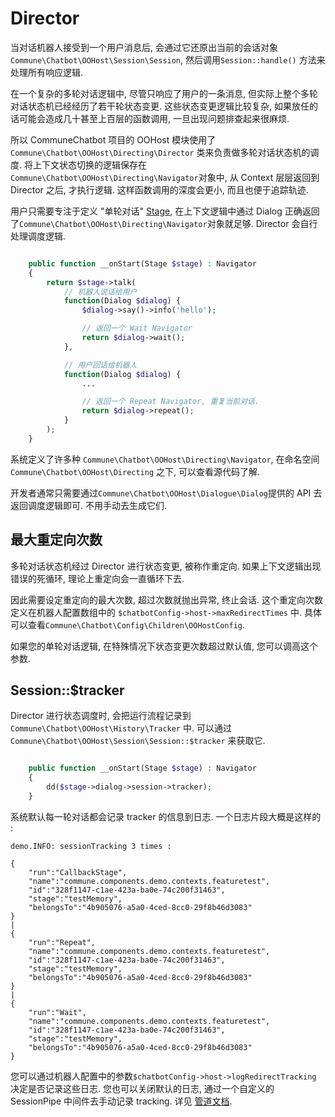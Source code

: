 # Director

当对话机器人接受到一个用户消息后, 会通过它还原出当前的会话对象```Commune\Chatbot\OOHost\Session\Session```, 然后调用```Session::handle()``` 方法来处理所有响应逻辑.

在一个复杂的多轮对话逻辑中, 尽管只响应了用户的一条消息, 但实际上整个多轮对话状态机已经经历了若干轮状态变更.
这些状态变更逻辑比较复杂, 如果放任的话可能会造成几十甚至上百层的函数调用, 一旦出现问题排查起来很麻烦.

所以 CommuneChatbot 项目的 OOHost 模块使用了 ```Commune\Chatbot\OOHost\Directing\Director``` 类来负责做多轮对话状态机的调度.
将上下文状态切换的逻辑保存在 ```Commune\Chatbot\OOHost\Directing\Navigator```对象中, 从 Context 层层返回到 Director 之后, 才执行逻辑.
这样函数调用的深度会更小, 而且也便于追踪轨迹.

用户只需要专注于定义 "单轮对话" [Stage](/zh-cn/dm/stage.md), 在上下文逻辑中通过 Dialog 正确返回了```Commune\Chatbot\OOHost\Directing\Navigator```对象就足够. Director 会自行处理调度逻辑.

```php

    public function __onStart(Stage $stage) : Navigator
    {
        return $stage->talk(
            // 机器人说话给用户
            function(Dialog $dialog) {
                $dialog->say()->info('hello');

                // 返回一个 Wait Navigator
                return $dialog->wait();
            },

            // 用户回话给机器人
            function(Dialog $dialog) {
                ...

                // 返回一个 Repeat Navigator, 重复当前对话.
                return $dialog->repeat();
            }
        );
    }
```

系统定义了许多种 ```Commune\Chatbot\OOHost\Directing\Navigator```, 在命名空间```Commune\Chatbot\OOHost\Directing``` 之下, 可以查看源代码了解.

开发者通常只需要通过```Commune\Chatbot\OOHost\Dialogue\Dialog```提供的 API 去返回调度逻辑即可. 不用手动去生成它们.

## 最大重定向次数

多轮对话状态机经过 Director 进行状态变更, 被称作重定向. 如果上下文逻辑出现错误的死循环, 理论上重定向会一直循环下去.

因此需要设定重定向的最大次数, 超过次数就抛出异常, 终止会话. 这个重定向次数定义在机器人配置数组中的 ```$chatbotConfig->host->maxRedirectTimes``` 中. 具体可以查看```Commune\Chatbot\Config\Children\OOHostConfig```.

如果您的单轮对话逻辑, 在特殊情况下状态变更次数超过默认值, 您可以调高这个参数.


## Session::$tracker

Director 进行状态调度时, 会把运行流程记录到 ```Commune\Chatbot\OOHost\History\Tracker``` 中. 可以通过 ```Commune\Chatbot\OOHost\Session\Session::$tracker``` 来获取它.

```php

    public function __onStart(Stage $stage) : Navigator
    {
        dd($stage->dialog->session->tracker);
    }

```

系统默认每一轮对话都会记录 tracker 的信息到日志. 一个日志片段大概是这样的 :

```
demo.INFO: sessionTracking 3 times :

{
    "run":"CallbackStage",
    "name":"commune.components.demo.contexts.featuretest",
    "id":"328f1147-c1ae-423a-ba0e-74c200f31463",
    "stage":"testMemory",
    "belongsTo":"4b905076-a5a0-4ced-8cc0-29f8b46d3083"
}
|
{
    "run":"Repeat",
    "name":"commune.components.demo.contexts.featuretest",
    "id":"328f1147-c1ae-423a-ba0e-74c200f31463",
    "stage":"testMemory",
    "belongsTo":"4b905076-a5a0-4ced-8cc0-29f8b46d3083"
}
|
{
    "run":"Wait",
    "name":"commune.components.demo.contexts.featuretest",
    "id":"328f1147-c1ae-423a-ba0e-74c200f31463",
    "stage":"testMemory",
    "belongsTo":"4b905076-a5a0-4ced-8cc0-29f8b46d3083"
}
```

您可以通过机器人配置中的参数```$chatbotConfig->host->logRedirectTracking``` 决定是否记录这些日志. 您也可以关闭默认的日志, 通过一个自定义的 SessionPipe 中间件去手动记录 tracking. 详见 [管道文档](/zh-cn/engineer/pipeline.md).